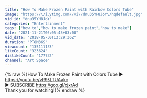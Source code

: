 ```yaml
---
title: "How To Make Frozen Paint with Rainbow Colors Tube"
image: "https:\/\/i.ytimg.com\/vi\/dnu35YH8JoY\/hqdefault.jpg"
vid_id: "dnu35YH8JoY"
categories: "Entertainment"
tags: ["how to","how to make frozen paint","how to make"]
date: "2021-11-21T05:05:45+03:00"
vid_date: "2018-05-30T13:29:36Z"
duration: "PT8M36S"
viewcount: "135111133"
likeCount: "323624"
dislikeCount: "177732"
channel: "Art Space"
---
```

{% raw %}How To Make Frozen Paint with Colors Tube ► <a rel="nofollow" target="blank" href="https://youtu.be/vR98LTUAakc">https://youtu.be/vR98LTUAakc</a><br />► SUBSCRIBE <a rel="nofollow" target="blank" href="https://goo.gl/cjxrAd">https://goo.gl/cjxrAd</a><br />Thank you for watching!{% endraw %}
